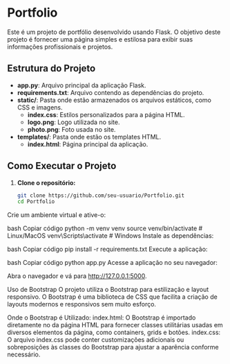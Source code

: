 # Portfolio

Este é um projeto de portfólio desenvolvido usando Flask. O objetivo deste projeto é fornecer uma página simples e estilosa para exibir suas informações profissionais e projetos.

## Estrutura do Projeto

- **app.py**: Arquivo principal da aplicação Flask.
- **requirements.txt**: Arquivo contendo as dependências do projeto.
- **static/**: Pasta onde estão armazenados os arquivos estáticos, como CSS e imagens.
  - **index.css**: Estilos personalizados para a página HTML.
  - **logo.png**: Logo utilizada no site.
  - **photo.png**: Foto usada no site.
- **templates/**: Pasta onde estão os templates HTML.
  - **index.html**: Página principal da aplicação.

## Como Executar o Projeto

1. **Clone o repositório:**

   ```bash
   git clone https://github.com/seu-usuario/Portfolio.git
   cd Portfolio
Crie um ambiente virtual e ative-o:

bash
Copiar código
python -m venv venv
source venv/bin/activate  # Linux/MacOS
venv\Scripts\activate  # Windows
Instale as dependências:

bash
Copiar código
pip install -r requirements.txt
Execute a aplicação:

bash
Copiar código
python app.py
Acesse a aplicação no seu navegador:

Abra o navegador e vá para http://127.0.0.1:5000.

Uso de Bootstrap
O projeto utiliza o Bootstrap para estilização e layout responsivo. O Bootstrap é uma biblioteca de CSS que facilita a criação de layouts modernos e responsivos sem muito esforço.

Onde o Bootstrap é Utilizado:
index.html: O Bootstrap é importado diretamente no <head> da página HTML para fornecer classes utilitárias usadas em diversos elementos da página, como containers, grids e botões.
index.css: O arquivo index.css pode conter customizações adicionais ou sobreposições às classes do Bootstrap para ajustar a aparência conforme necessário.
